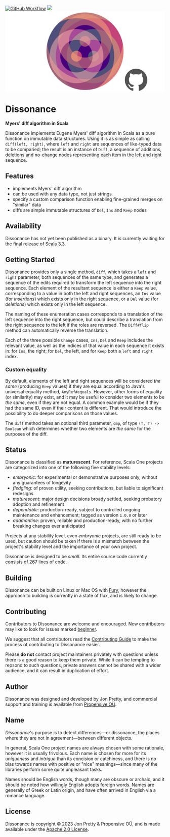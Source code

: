 [<img alt="GitHub Workflow" src="https://img.shields.io/github/actions/workflow/status/propensive/dissonance/main.yml?style=for-the-badge" height="24">](https://github.com/propensive/dissonance/actions)
[<img src="https://img.shields.io/discord/633198088311537684?color=8899f7&label=DISCORD&style=for-the-badge" height="24">](https://discord.gg/7b6mpF6Qcf)
<img src="/doc/images/github.png" valign="middle">

# Dissonance

__Myers' diff algorithm in Scala__

Dissonance implements Eugene Myers' diff algorithm in Scala as a pure function
on immutable data structures. Using it is as simple as calling
`diff(left, right)`, where `left` and `right` are sequences of like-typed data
to be comparied; the result is an instance of `Diff`, a sequence of additions,
deletions and no-change nodes representing each item in the left and right
sequence.

## Features

- implements Myers' diff algorithm
- can be used with any data type, not just strings
- specify a custom comparison function enabling fine-grained merges on "similar" data
- diffs are simple immutable structures of `Del`, `Ins` and `Keep` nodes


## Availability

Dissonance has not yet been published as a binary. It is currently waiting for the
final release of Scala 3.3.

## Getting Started

Dissonance provides only a single method, `diff`, which takes a `left` and
`right` parameter, both sequences of the same type, and generates a sequence of
the edits required to transform the left sequence into the right sequence. Each
element of the resultant sequence is either a `Keep` value, corresponding to a
value in both the left and right sequences, an `Ins` value (for _insertions_)
which exists only in the right sequence, or a `Del` value (for _deletions_)
which exists only in the left sequence.

The naming of these enumeration cases corresponds to a translation of the left
sequence into the right sequence, but could describe a translation from the
right sequence to the left if the roles are reversed. The `Diff#flip` method
can automatically reverse the translation.

Each of the three possible `Change` cases, `Ins`, `Del` and `Keep` includes the
relevant value, as well as the indices of that value in each sequence it exists
in: for `Ins`, the right; for `Del`, the left, and for `Keep` both a `left` and
`right` index.

### Custom equality

By default, elements of the left and right sequences will be considered _the
same_ (producing `Keep` values) if they are equal according to Java's universal
equality method, `AnyRef#equals`. However, other forms of equality (or
similarity) may exist, and it may be useful to consider two elements to be _the
same_, even if they are not equal. A common example would be if they had the
same ID, even if their content is different. That would introduce the
possibility to do deeper comparisons on those values.

The `diff` method takes an optional third parameter, `cmp`, of type `(T, T) ->
Boolean` which determines whether two elements are _the same_ for the purposes
of the diff.




## Status

Dissonance is classified as __maturescent__. For reference, Scala One projects are
categorized into one of the following five stability levels:

- _embryonic_: for experimental or demonstrative purposes only, without any guarantees of longevity
- _fledgling_: of proven utility, seeking contributions, but liable to significant redesigns
- _maturescent_: major design decisions broady settled, seeking probatory adoption and refinement
- _dependable_: production-ready, subject to controlled ongoing maintenance and enhancement; tagged as version `1.0.0` or later
- _adamantine_: proven, reliable and production-ready, with no further breaking changes ever anticipated

Projects at any stability level, even _embryonic_ projects, are still ready to
be used, but caution should be taken if there is a mismatch between the
project's stability level and the importance of your own project.

Dissonance is designed to be _small_. Its entire source code currently consists
of 267 lines of code.

## Building

Dissonance can be built on Linux or Mac OS with [Fury](/propensive/fury), however
the approach to building is currently in a state of flux, and is likely to
change.

## Contributing

Contributors to Dissonance are welcome and encouraged. New contributors may like to look for issues marked
<a href="https://github.com/propensive/dissonance/labels/beginner">beginner</a>.

We suggest that all contributors read the [Contributing Guide](/contributing.md) to make the process of
contributing to Dissonance easier.

Please __do not__ contact project maintainers privately with questions unless
there is a good reason to keep them private. While it can be tempting to
repsond to such questions, private answers cannot be shared with a wider
audience, and it can result in duplication of effort.

## Author

Dissonance was designed and developed by Jon Pretty, and commercial support and training is available from
[Propensive O&Uuml;](https://propensive.com/).



## Name

_Dissonance_'s purpose is to detect differences—or dissonance, the places where they are not in agreement—between different objects.

In general, Scala One project names are always chosen with some rationale, however it is usually
frivolous. Each name is chosen for more for its _uniqueness_ and _intrigue_ than its concision or
catchiness, and there is no bias towards names with positive or "nice" meanings—since many of the
libraries perform some quite unpleasant tasks.

Names should be English words, though many are obscure or archaic, and it should be noted how
willingly English adopts foreign words. Names are generally of Greek or Latin origin, and have
often arrived in English via a romance language.

## License

Dissonance is copyright &copy; 2023 Jon Pretty & Propensive O&Uuml;, and is made available under the
[Apache 2.0 License](/license.md).
